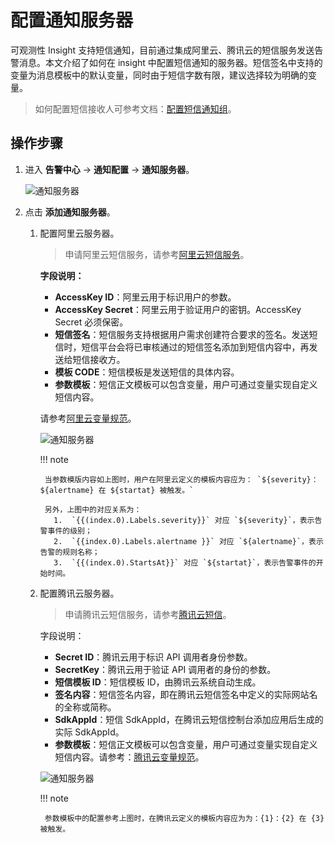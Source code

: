 # 配置通知服务器

可观测性 Insight 支持短信通知，目前通过集成阿里云、腾讯云的短信服务发送告警消息。本文介绍了如何在 insight 中配置短信通知的服务器。短信签名中支持的变量为消息模板中的默认变量，同时由于短信字数有限，建议选择较为明确的变量。

> 如何配置短信接收人可参考文档：[配置短信通知组](../../user-guide/alert-center/message.md)。

## 操作步骤

1. 进入 __告警中心__ -> __通知配置__ -> __通知服务器__。

    ![通知服务器](https://docs.daocloud.io/daocloud-docs-images/docs/zh/docs/insight/images/smsserver00.png)

2. 点击 __添加通知服务器__。

    1. 配置阿里云服务器。

        > 申请阿里云短信服务，请参考[阿里云短信服务](https://help.aliyun.com/document_detail/108062.html?spm=a2c4g.57535.0.0.2cec637ffna8ye)。

        **字段说明：**

        - __AccessKey ID__：阿里云用于标识用户的参数。
        - __AccessKey Secret__：阿里云用于验证用户的密钥。AccessKey Secret 必须保密。
        - __短信签名__：短信服务支持根据用户需求创建符合要求的签名。发送短信时，短信平台会将已审核通过的短信签名添加到短信内容中，再发送给短信接收方。
        - __模板 CODE__：短信模板是发送短信的具体内容。
        - __参数模板__：短信正文模板可以包含变量，用户可通过变量实现自定义短信内容。

        请参考[阿里云变量规范](https://help.aliyun.com/document_detail/463270.html)。

        ![通知服务器](https://docs.daocloud.io/daocloud-docs-images/docs/zh/docs/insight/images/sms02.png)

        !!! note

            当参数模版内容如上图时，用户在阿里云定义的模板内容应为： `${severity}：${alertname} 在 ${startat} 被触发。` 
            
            另外，上图中的对应关系为：
              1.  `{{(index.0).Labels.severity}}` 对应 `${severity}`，表示告警事件的级别；
              2.  `{{index.0).Labels.alertname }}` 对应 `${alertname}`，表示告警的规则名称；
              3.  `{{(index.0).StartsAt}}` 对应 `${startat}`，表示告警事件的开始时间。

    2. 配置腾讯云服务器。

        > 申请腾讯云短信服务，请参考[腾讯云短信](https://cloud.tencent.com/document/product/382/37794)。

        字段说明：

        - __Secret ID__：腾讯云用于标识 API 调用者身份参数。
        - __SecretKey__：腾讯云用于验证 API 调用者的身份的参数。
        - __短信模板 ID__：短信模板 ID，由腾讯云系统自动生成。
        - __签名内容__：短信签名内容，即在腾讯云短信签名中定义的实际网站名的全称或简称。
        - __SdkAppId__：短信 SdkAppId，在腾讯云短信控制台添加应用后生成的实际 SdkAppId。
        - __参数模板__：短信正文模板可以包含变量，用户可通过变量实现自定义短信内容。请参考：[腾讯云变量规范](https://cloud.tencent.com/document/product/382/39023#.E5.8F.98.E9.87.8F.E8.A7.84.E8.8C.83.3Ca-id.3D.22variable.22.3E.3C.2Fa.3E)。

        ![通知服务器](https://docs.daocloud.io/daocloud-docs-images/docs/zh/docs/insight/images/sms03.png)

        !!! note

            参数模板中的配置参考上图时，在腾讯云定义的模板内容应为为：{1}：{2} 在 {3} 被触发。
